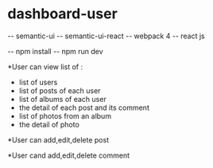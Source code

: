 # dashboard-user
-- semantic-ui
-- semantic-ui-react
-- webpack 4
-- react js

-- npm install
-- npm run dev

*User can view list of :
- list of users
- list of posts of each user
- list of albums of each user
- the detail of each post and its comment
- list of photos from an album
- the detail of photo

*User can add,edit,delete post

*User cand add,edit,delete comment
